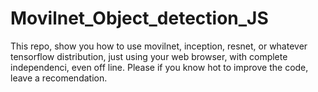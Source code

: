 # Movilnet_Object_detection_JS
This repo, show you how to use movilnet, inception, resnet, or whatever tensorflow distribution, just using your web browser, with complete independenci, even off line. Please if you know hot to improve the code, leave a recomendation. 
